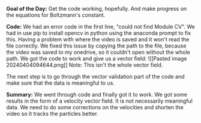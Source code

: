 **Goal of the Day:** Get the code working, hopefully. And make progress on the equations for Boltzmann's constant.

**Code:** We had an error code in the first line, "could not find Module CV". We had in use pip to install opencv in python using the anaconda prompt to fix this. 
Having a problem with where the video is saved and it won't read the file correctly. We fixed this issue by copying the path to the file, because the video was saved to my onedrive, so it couldn't open without the whole path.
We got the code to work and give us a vector field:
![[Pasted image 20240404094644.png]]
Note: This isn't the whole vector field. 

The next step is to go through the vector validation part of the code and make sure that the data is meaningful to us.

**Summary:** We went through code and finally got it to work. We got some results in the form of a velocity vector field. It is not necessarily meaningful data. We need to do some corrections on the velocities and shorten the video so it tracks the particles better.